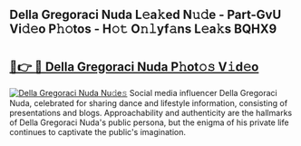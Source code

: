 ## Della Gregoraci Nuda L𝚎a𝚔ed N𝚞𝚍e - Part-GvU Vi𝚍𝚎o P𝚑𝚘tos - H𝚘𝚝 O𝚗𝚕yf𝚊ns L𝚎a𝚔s BQHX9

# <h2><a href="http://kf1fqq.oniu.top/?m=Della+Gregoraci+Nuda">🔗👉 🔴 Della Gregoraci Nuda P𝚑ot𝚘𝚜 V𝚒d𝚎o</a></h2>

[![Della Gregoraci Nuda Nu𝚍e𝚜](https://i.imgur.com/0qMVB7G.gif)](http://kf1fqq.oniu.top/?m=Della+Gregoraci+Nuda)
Social media influencer Della Gregoraci Nuda, celebrated for sharing dance and lifestyle information, consisting of presentations and blogs. Approachability and authenticity are the hallmarks of Della Gregoraci Nuda's public persona, but the enigma of his private life continues to captivate the public's imagination.  
